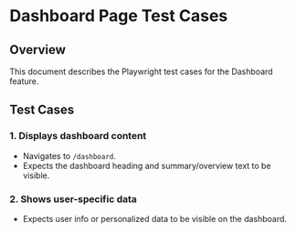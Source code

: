 # Dashboard Page Test Cases

## Overview
This document describes the Playwright test cases for the Dashboard feature.

## Test Cases

### 1. Displays dashboard content
- Navigates to `/dashboard`.
- Expects the dashboard heading and summary/overview text to be visible.

### 2. Shows user-specific data
- Expects user info or personalized data to be visible on the dashboard.
